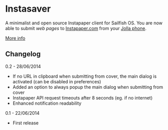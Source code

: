 # Instasaver

A minimalist and open source Instapaper client for Sailfish OS. You are now able to submit _web pages_ to [Instapaper.com](http://instapaper.com) from your [Jolla phone](http://www.jolla.com).

[More info](http://www.rolandfg.net/2014/06/22/instasaver-for-sailfish-os/)

## Changelog

0.2 - 28/06/2014
- If no URL in clipboard when submitting from cover, the main dialog is activated (can be disabled in preferences)
- Added an option to always popup the main dialog when submitting from cover
- Instapaper API request timeouts after 8 seconds (eg. if no internet)
- Enhanced notification readability

0.1 - 22/06/2014
* First release
